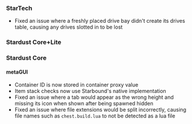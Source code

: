 ### StarTech
- Fixed an issue where a freshly placed drive bay didn't create its drives table, causing any drives slotted in to be lost

### Stardust Core+Lite

### Stardust Core

#### metaGUI
- Container ID is now stored in container proxy value
- Item stack checks now use Starbound's native implementation
- Fixed an issue where a tab would appear as the wrong height and missing its icon when shown after being spawned hidden
- Fixed an issue where file extensions would be split incorrectly, causing file names such as `chest.build.lua` to not be detected as a lua file
